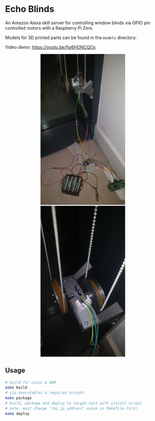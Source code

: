 # Echo Blinds

An Amazon Alexa skill server for controlling window blinds via GPIO pin controlled motors with a Raspberry Pi Zero.

Models for 3D printed parts can be found in the `models` directory.

Video demo: https://youtu.be/fgj6HONCQOs

<p align="center">
  <img src="/img/image_1.jpeg" width="275"/>
  <img src="/img/image_2.jpeg" width="275"/>
</p>

## Usage

```bash
# build for Linux & ARM
make build
# zip executables & required scripts
make package
# build, package and deploy to target host with install script
# note: must change "rpi_ip_address" value in Makefile first
make deploy
```
